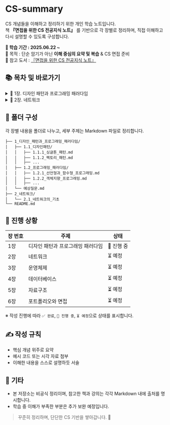 # CS-summary
CS 개념들을 이해하고 정리하기 위한 개인 학습 노트입니다.  
책 **『면접을 위한 CS 전공지식 노트』** 를 기반으로 각 장별로 정리하며, 직접 이해하고 다시 설명할 수 있도록 구성합니다.

**📅 학습 기간 : 2025.06.22 ~**   
🧠 목적 : 단순 암기가 아닌 **이해 중심의 요약 및 복습** & CS 면접 준비   
📙 참고 도서 : [『면접을 위한 CS 전공지식 노트』](https://www.google.com/search?gs_ssp=eJwBOQDG_woNL2cvMTFxYnQzd2N3bTABSibrqbTsoJHsnYTsnITtlZwgY3Mg7KCE6rO17KeA7IudIOuFuO2KuNnxHco&q=%EB%A9%B4%EC%A0%91%EC%9D%84%EC%9C%84%ED%95%9C+cs+%EC%A0%84%EA%B3%B5%EC%A7%80%EC%8B%9D+%EB%85%B8%ED%8A%B8&oq=%EB%A9%B4%EC%A0%91%EC%9D%84%EC%9C%84%ED%95%9C&gs_lcrp=EgZjaHJvbWUqBwgBEC4YgAQyBggAEEUYOTIHCAEQLhiABDIKCAIQABiiBBiJBTIHCAMQABjvBTIKCAQQABiABBiiBDIHCAUQABjvBTIKCAYQABiABBiiBNIBCDYwMDdqMGo3qAIAsAIA&sourceid=chrome&ie=UTF-8)

## 📚 목차 및 바로가기

<details>
<summary>📘 1장. 디자인 패턴과 프로그래밍 패러다임</summary>

#### 📌 1.1 디자인 패턴
- [1.1.1 싱글톤 패턴](./1장_디자인_패턴과_프로그래밍_패러다임/1.1_디자인_패턴/1.1.1_싱글톤_패턴.md)
- [1.1.2 팩토리 패턴](./1장_디자인_패턴과_프로그래밍_패러다임/1.1_디자인_패턴/1.1.2_팩토리_패턴.md)
- [1.1.3 전략 패턴](./1장_디자인_패턴과_프로그래밍_패러다임/1.1_디자인_패턴/1.1.3_전략_패턴.md)
- [1.1.4 옵저버 패턴](./1장_디자인_패턴과_프로그래밍_패러다임/1.1_디자인_패턴/1.1.4_옵저버_패턴.md)
- [1.1.5 프록시 패턴과 서버](./1장_디자인_패턴과_프로그래밍_패러다임/1.1_디자인_패턴/1.1.5_프록시_패턴과_프록시_서버.md)
- [1.1.6 이터레이터 패턴](./1장_디자인_패턴과_프로그래밍_패러다임/1.1_디자인_패턴/1.1.6_이터레이터_패턴.md)
- [1.1.7 노출모듈 패턴](./1장_디자인_패턴과_프로그래밍_패러다임/1.1_디자인_패턴/1.1.7_노출모듈_패턴.md)
- [1.1.8 MVC 패턴](./1장_디자인_패턴과_프로그래밍_패러다임/1.1_디자인_패턴/1.1.8_MVC_패턴.md)
- [1.1.9 MVP 패턴](./1장_디자인_패턴과_프로그래밍_패러다임/1.1_디자인_패턴/1.1.9_MVP_패턴.md)
- [1.1.10 MVVM 패턴](./1장_디자인_패턴과_프로그래밍_패러다임/1.1_디자인_패턴/1.1.10_MVVM_패턴.md)

---

#### 📌 1.2 프로그래밍 패러다임

- [1.2.1 선언형과 함수형 프로그래밍]()

---

- [❓ 예상 질문](1_디자인패턴과프로그래밍패러다임/예상질문.md)

</details>

<details>
<summary>📘 2장. 네트워크</summary>

- [2.1 네트워크의 기초](2_네트워크/2.1_네트워크의_기초.md)
<!-- 추후 추가될 항목들 확장 가능 -->

</details>


## 📂 폴더 구성
각 장별 내용을 폴더로 나누고, 세부 주제는 Markdown 파일로 정리합니다.   
```
├── 1_디자인_패턴과_프로그래밍_패러다임/  
│   ├── 1.1_디자인패턴/  
│   │   ├── 1.1.1_싱글톤_패턴.md  
│   │   ├── 1.1.2_팩토리_패턴.md  
│   │   ├── ...  
│   ├── 1.2_프로그래밍_패러다임/  
│   │   ├── 1.2.1_선언형과_함수형_프로그래밍.md  
│   │   ├── 1.2.2_객체지향_프로그래밍.md  
│   │   ├── ...  
│   └── 예상질문.md  
├── 2_네트워크/  
│   └── 2.1_네트워크의_기초  
└── README.md  
```

## 📖 진행 상황

| 장 번호 | 주제 | 상태 |
|--------|------|------|
| 1장 | 디자인 패턴과 프로그래밍 패러다임 | 🔄 진행 중 |
| 2장 | 네트워크 | ⏳ 예정 |
| 3장 | 운영체제 | ⏳ 예정 |
| 4장 | 데이터베이스 | ⏳ 예정 |
| 5장 | 자료구조 | ⏳ 예정 |
| 6장 | 포트폴리오와 면접 | ⏳ 예정 |

※ 작성 진행에 따라 `✅ 완료`, `🔄 진행 중`, `⏳ 예정`으로 상태를 표시합니다.

## ✍️ 작성 규칙
- 핵심 개념 위주로 요약
- 예시 코드 또는 시각 자료 첨부
- 이해한 내용을 스스로 설명하듯 서술

## 📌 기타
- 본 저장소는 비공식 정리이며, 참고한 책과 강의는 각각 Markdown 내에 출처를 명시합니다.
- 학습 중 이해가 부족한 부분은 추가 보완 예정입니다.

> 꾸준히 정리하며, 단단한 CS 기반을 쌓아갑니다. 🚀